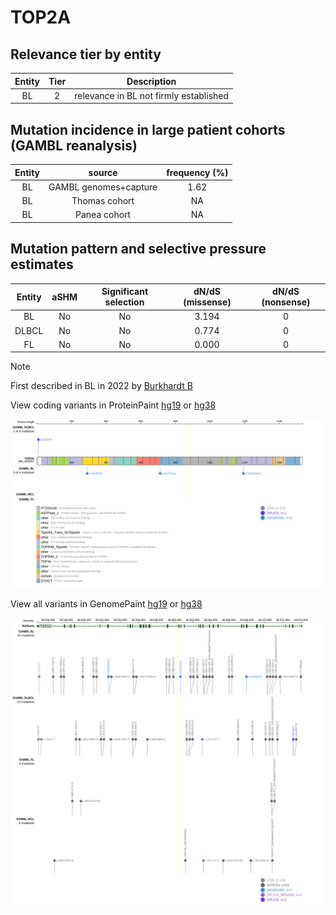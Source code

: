 # TOP2A

## Relevance tier by entity

|Entity|Tier|Description                           |
|:------:|:----:|--------------------------------------|
|BL    |2   |relevance in BL not firmly established|

## Mutation incidence in large patient cohorts (GAMBL reanalysis)

|Entity|source               |frequency (%)|
|:------:|:---------------------:|:-------------:|
|BL    |GAMBL genomes+capture|1.62         |
|BL    |Thomas cohort        |  NA         |
|BL    |Panea cohort         |  NA         |

## Mutation pattern and selective pressure estimates

|Entity|aSHM|Significant selection|dN/dS (missense)|dN/dS (nonsense)|
|:------:|:----:|:---------------------:|:----------------:|:----------------:|
|BL    |No  |No                   |3.194           |0               |
|DLBCL |No  |No                   |0.774           |0               |
|FL    |No  |No                   |0.000           |0               |


> [!NOTE]
> First described in BL in 2022 by [Burkhardt B](https://pubmed.ncbi.nlm.nih.gov/35794096)


View coding variants in ProteinPaint [hg19](https://www.bcgsc.ca/downloads/morinlab/GAMBL/test/genes/TOP2A_protein.html)  or [hg38](https://www.bcgsc.ca/downloads/morinlab/GAMBL/test/genes/TOP2A_protein_hg38.html)

![image](images/proteinpaint/TOP2A_NM_001067.svg)

View all variants in GenomePaint [hg19](https://www.bcgsc.ca/downloads/morinlab/GAMBL/test/genes/TOP2A.html)  or [hg38](https://www.bcgsc.ca/downloads/morinlab/GAMBL/test/genes/TOP2A_hg38.html)

![image](images/proteinpaint/TOP2A.svg)
